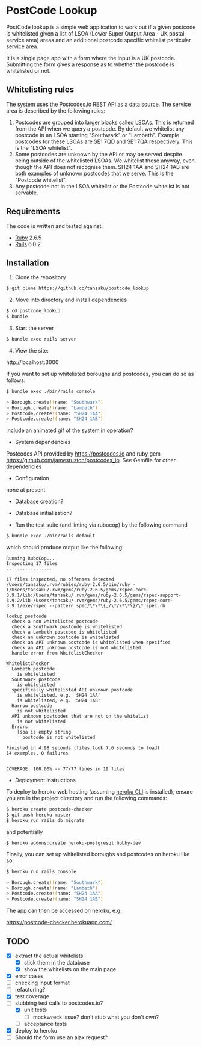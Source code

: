 # PostCode Lookup

PostCode lookup is a simple web application to work out if a given postcode is whitelisted given a list of LSOA (Lower Super Output Area - UK postal service area) areas and an additional postcode specific whitelist particular service area.

It is a single page app with a form where the input is a UK postcode. Submitting the form gives a response as to whether the postcode is whitelisted or not.

## Whitelisting rules

The system uses the Postcodes.io REST API as a data source. The service area is described by the following rules:

1. Postcodes are grouped into larger blocks called LSOAs. This is returned from the API when we query a postcode. By default we whitelist any postcode in an LSOA starting "Southwark" or "Lambeth". Example postcodes for these LSOAs are SE1 7QD and SE1 7QA respectively.  This is the "LSOA whitelist".
2. Some postcodes are unknown by the API or may be served despite being outside of the whitelisted LSOAs. We whitelist these anyway, even though the API does not recognise them. SH24 1AA and SH24 1AB are both examples of unknown postcodes that we serve.  This is the "Postcode whitelist".
3. Any postcode not in the LSOA whitelist or the Postcode whitelist is not servable.

## Requirements

The code is written and tested against:

* [Ruby](https://www.ruby-lang.org/) 2.6.5
* [Rails](https://rubyonrails.org/) 6.0.2

## Installation

1. Clone the repository

```sh
$ git clone https://github.co/tansaku/postcode_lookup
```

2. Move into directory and install dependencies

```sh
$ cd postcode_lookup
$ bundle
```

3. Start the server

```sh
$ bundle exec rails server
```

4. View the site:

http://localhost:3000

If you want to set up whitelisted boroughs and postcodes, you can do so as follows:

```sh
$ bundle exec ./bin/rails console

> Borough.create!(name: "Southwark")
> Borough.create!(name: "Lambeth")
> Postcode.create!(name: "SH24 1AA")
> Postcode.create!(name: "SH24 1AB")
```

include an animated gif of the system in operation?



* System dependencies

Postcodes API provided by https://postcodes.io and ruby gem https://github.com/jamesruston/postcodes_io.  See Gemfile for other dependencies

* Configuration

none at present

* Database creation?

* Database initialization?

* Run the test suite (and linting via rubocop) by the following command

```sh
$ bundle exec ./bin/rails default
```

which should produce output like the following:

```
Running RuboCop...
Inspecting 17 files
.................

17 files inspected, no offenses detected
/Users/tansaku/.rvm/rubies/ruby-2.6.5/bin/ruby -I/Users/tansaku/.rvm/gems/ruby-2.6.5/gems/rspec-core-3.9.1/lib:/Users/tansaku/.rvm/gems/ruby-2.6.5/gems/rspec-support-3.9.2/lib /Users/tansaku/.rvm/gems/ruby-2.6.5/gems/rspec-core-3.9.1/exe/rspec --pattern spec/\*\*\{,/\*/\*\*\}/\*_spec.rb

lookup postcode
  check a non whitelisted postcode
  check a Southwark postcode is whitelisted
  check a Lambeth postcode is whitelisted
  check an unknown postcode is whitelisted
  check an API unknown postcode is whitelisted when specified
  check an API unknown postcode is not whitelisted
  handle error from WhitelistChecker

WhitelistChecker
  Lambeth postcode
    is whitelisted
  Southwark postcode
    is whitelisted
  specifically whitelisted API unknown postcode
    is whitelisted, e.g. 'SH24 1AA'
    is whitelisted, e.g. 'SH24 1AB'
  Harrow postcode
    is not whitelisted
  API unknown postcodes that are not on the whitelist
    is not whitelisted
  Errors
    lsoa is empty string
      postcode is not whitelisted

Finished in 4.98 seconds (files took 7.6 seconds to load)
14 examples, 0 failures


COVERAGE: 100.00% -- 77/77 lines in 19 files
```

* Deployment instructions

To deploy to heroku web hosting (assuming [heroku CLI](https://devcenter.heroku.com/articles/heroku-cli) is installed), ensure you are in the project directory and run the following commands:

```sh
$ heroku create postcode-checker
$ git push heroku master
$ heroku run rails db:migrate
```

and potentially

```
$ heroku addons:create heroku-postgresql:hobby-dev
```

Finally, you can set up whitelisted boroughs and postcodes on heroku like so:

```sh
$ heroku run rails console

> Borough.create!(name: "Southwark")
> Borough.create!(name: "Lambeth")
> Postcode.create!(name: "SH24 1AA")
> Postcode.create!(name: "SH24 1AB")
```

The app can then be accessed on heroku, e.g. 

https://postcode-checker.herokuapp.com/

## TODO

* [x] extract the actual whitelists
  - [x] stick them in the database
  - [x] show the whitelists on the main page
* [x] error cases
* [ ] checking input format
* [ ] refactoring?
* [x] test coverage
* [ ] stubbing test calls to postcodes.io? 
  - [x] unit tests
     - [ ] mockwreck issue? don't stub what you don't own?
  - [ ] acceptance tests
* [x] deploy to heroku
* [ ] Should the form use an ajax request?
